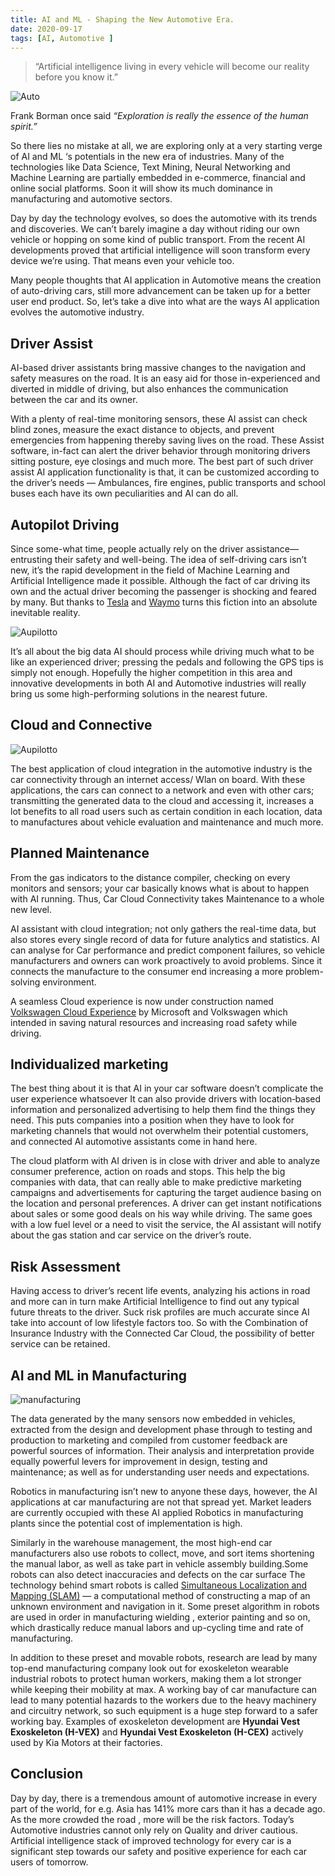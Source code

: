 ```yaml
---
title: AI and ML - Shaping the New Automotive Era.
date: 2020-09-17
tags: [AI, Automotive ] 
---
```


> “Artificial intelligence living in every vehicle will become our reality before you know it.”

![Auto](/media/auto/auto01.png)

Frank Borman once said *“Exploration is really the essence of the human spirit.”*

So there lies no mistake at all, we are exploring only at a very starting verge of AI and ML ‘s potentials in the new era of industries. Many of the technologies like Data Science, Text Mining, Neural Networking and Machine Learning are partially embedded in e-commerce, financial and online social platforms. Soon it will show its much dominance in manufacturing and automotive sectors.

Day by day the technology evolves, so does the automotive with its trends and discoveries. We can’t barely imagine a day without riding our own vehicle or hopping on some kind of public transport. From the recent AI developments proved that artificial intelligence will soon transform every device we’re using. That means even your vehicle too.

Many people thoughts that AI application in Automotive means the creation of auto-driving cars, still more advancement can be taken up for a better user end product. So, let’s take a dive into what are the ways AI application evolves the automotive industry.

## Driver Assist

AI-based driver assistants bring massive changes to the navigation and safety measures on the road. It is an easy aid for those in-experienced and diverted in middle of driving, but also enhances the communication between the car and its owner.

With a plenty of real-time monitoring sensors, these AI assist can check blind zones, measure the exact distance to objects, and prevent emergencies from happening thereby saving lives on the road. These Assist software, in-fact can alert the driver behavior through monitoring drivers sitting posture, eye closings and much more. The best part of such driver assist AI application functionality is that, it can be customized according to the driver’s needs — Ambulances, fire engines, public transports and school buses each have its own peculiarities and AI can do all.

## Autopilot Driving

Since some-what time, people actually rely on the driver assistance— entrusting their safety and well-being. The idea of self-driving cars isn’t new, it’s the rapid development in the field of Machine Learning and Artificial Intelligence made it possible. Although the fact of car driving its own and the actual driver becoming the passenger is shocking and feared by many. But thanks to [Tesla](https://www.tesla.com/autopilot) and [Waymo](https://waymo.com/tech/) turns this fiction into an absolute inevitable reality.

![Aupilotto](/media/auto/auto02.png)

It’s all about the big data AI should process while driving much what to be like an experienced driver; pressing the pedals and following the GPS tips is simply not enough. Hopefully the higher competition in this area and innovative developments in both AI and Automotive industries will really bring us some high-performing solutions in the nearest future.

## Cloud and Connective

![Aupilotto](/media/auto/auto03.png)

The best application of cloud integration in the automotive industry is the car connectivity through an internet access/ Wlan on board. With these applications, the cars can connect to a network and even with other cars; transmitting the generated data to the cloud and accessing it, increases a lot benefits to all road users such as certain condition in each location, data to manufactures about vehicle evaluation and maintenance and much more.

## Planned Maintenance

From the gas indicators to the distance compiler, checking on every monitors and sensors; your car basically knows what is about to happen with AI running. Thus, Car Cloud Connectivity takes Maintenance to a whole new level.

AI assistant with cloud integration; not only gathers the real-time data, but also stores every single record of data for future analytics and statistics. AI can analyse for Car performance and predict component failures, so vehicle manufacturers and owners can work proactively to avoid problems. Since it connects the manufacture to the consumer end increasing a more problem-solving environment.

A seamless Cloud experience is now under construction named [Volkswagen Cloud Experience](https://www.volkswagenag.com/en/news/2019/02/volkswagen-and-microsoft-share-progress-on-strategic-partnership.html) by Microsoft and Volkswagen which intended in saving natural resources and increasing road safety while driving.

## Individualized marketing

The best thing about it is that AI in your car software doesn’t complicate the user experience whatsoever It can also provide drivers with location‑based information and personalized advertising to help them find the things they need. This puts companies into a position when they have to look for marketing channels that would not overwhelm their potential customers, and connected AI automotive assistants come in hand here.

The cloud platform with AI driven is in close with driver and able to analyze consumer preference, action on roads and stops. This help the big companies with data, that can really able to make predictive marketing campaigns and advertisements for capturing the target audience basing on the location and personal preferences. A driver can get instant notifications about sales or some good deals on his way while driving. The same goes with a low fuel level or a need to visit the service, the AI assistant will notify about the gas station and car service on the driver’s route.

## Risk Assessment

Having access to driver’s recent life events, analyzing his actions in road and more can in turn make Artificial Intelligence to find out any typical future threats to the driver. Suck risk profiles are much accurate since AI take into account of low lifestyle factors too. So with the Combination of Insurance Industry with the Connected Car Cloud, the possibility of better service can be retained.

## AI and ML in Manufacturing

![manufacturing](/media/auto/auto04.png)

The data generated by the many sensors now embedded in vehicles, extracted from the design and development phase through to testing and production to marketing and compiled from customer feedback are powerful sources of information. Their analysis and interpretation provide equally powerful levers for improvement in design, testing and maintenance; as well as for understanding user needs and expectations.

Robotics in manufacturing isn’t new to anyone these days, however, the AI applications at car manufacturing are not that spread yet. Market leaders are currently occupied with these AI applied Robotics in manufacturing plants since the potential cost of implementation is high.

Similarly in the warehouse management, the most high-end car manufacturers also use robots to collect, move, and sort items shortening the manual labor, as well as take part in vehicle assembly building.Some robots can also detect inaccuracies and defects on the car surface The technology behind smart robots is called [Simultaneous Localization and Mapping (SLAM)](https://en.wikipedia.org/wiki/Simultaneous_localization_and_mapping) — a computational method of constructing a map of an unknown environment and navigation in it. Some preset algorithm in robots are used in order in manufacturing wielding , exterior painting and so on, which drastically reduce manual labors and up-cycling time and rate of manufacturing.

In addition to these preset and movable robots, research are lead by many top-end manufacturing company look out for exoskeleton wearable industrial robots to protect human workers, making them a lot stronger while keeping their mobility at max. A working bay of car manufacture can lead to many potential hazards to the workers due to the heavy machinery and circuitry network, so such equipment is a huge step forward to a safer working bay. Examples of exoskeleton development are **Hyundai Vest Exoskeleton (H-VEX)** and **Hyundai Vest Exoskeleton (H-CEX)** actively used by Kia Motors at their factories.

## Conclusion

Day by day, there is a tremendous amount of automotive increase in every part of the world, for e.g. Asia has 141% more cars than it has a decade ago. As the more crowded the road , more will be the risk factors. Today’s Automotive industries cannot only rely on Quality and driver cautious. Artificial intelligence stack of improved technology for every car is a significant step towards our safety and positive experience for each car users of tomorrow.